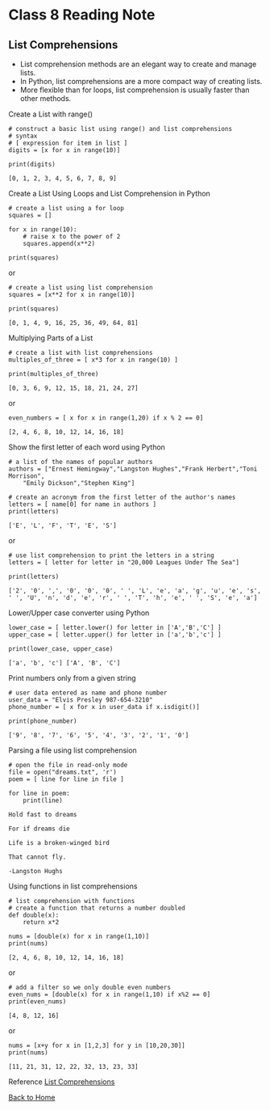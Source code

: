 # Class 8 Reading Note

## List Comprehensions

- List comprehension methods are an elegant way to create and manage lists.
- In Python, list comprehensions are a more compact way of creating lists.
- More flexible than for loops, list comprehension is usually faster than other methods.

Create a List with range()

```
# construct a basic list using range() and list comprehensions
# syntax
# [ expression for item in list ]
digits = [x for x in range(10)]

print(digits) 
```
```
[0, 1, 2, 3, 4, 5, 6, 7, 8, 9]
```


Create a List Using Loops and List Comprehension in Python

```
# create a list using a for loop
squares = []

for x in range(10):
    # raise x to the power of 2
    squares.append(x**2)

print(squares)
```
or
```
# create a list using list comprehension
squares = [x**2 for x in range(10)]

print(squares)
```
```
[0, 1, 4, 9, 16, 25, 36, 49, 64, 81]
```

Multiplying Parts of a List

```
# create a list with list comprehensions
multiples_of_three = [ x*3 for x in range(10) ]

print(multiples_of_three)
```
```
[0, 3, 6, 9, 12, 15, 18, 21, 24, 27]
```
or
```
even_numbers = [ x for x in range(1,20) if x % 2 == 0]
```
```
[2, 4, 6, 8, 10, 12, 14, 16, 18]
```

Show the first letter of each word using Python

```
# a list of the names of popular authors
authors = ["Ernest Hemingway","Langston Hughes","Frank Herbert","Toni Morrison",
    "Emily Dickson","Stephen King"]

# create an acronym from the first letter of the author's names
letters = [ name[0] for name in authors ]
print(letters)
```
```
['E', 'L', 'F', 'T', 'E', 'S']
```
or
```
# use list comprehension to print the letters in a string
letters = [ letter for letter in "20,000 Leagues Under The Sea"]

print(letters)
```
```
['2', '0', ',', '0', '0', '0', ' ', 'L', 'e', 'a', 'g', 'u', 'e', 's', ' ', 'U', 'n', 'd', 'e', 'r', ' ', 'T', 'h', 'e', ' ', 'S', 'e', 'a']
```

Lower/Upper case converter using Python

```
lower_case = [ letter.lower() for letter in ['A','B','C'] ]
upper_case = [ letter.upper() for letter in ['a','b','c'] ]

print(lower_case, upper_case)
```
```
['a', 'b', 'c'] ['A', 'B', 'C']
```

Print numbers only from a given string

```
# user data entered as name and phone number
user_data = "Elvis Presley 987-654-3210"
phone_number = [ x for x in user_data if x.isdigit()]

print(phone_number)
```
```
['9', '8', '7', '6', '5', '4', '3', '2', '1', '0']
```

Parsing a file using list comprehension

```
# open the file in read-only mode
file = open("dreams.txt", 'r')
poem = [ line for line in file ]

for line in poem:
    print(line)
```
```
Hold fast to dreams

For if dreams die

Life is a broken-winged bird

That cannot fly.

-Langston Hughs
```

Using functions in list comprehensions

```
# list comprehension with functions
# create a function that returns a number doubled
def double(x):
    return x*2

nums = [double(x) for x in range(1,10)]
print(nums)
```
```
[2, 4, 6, 8, 10, 12, 14, 16, 18]
```
or
```
# add a filter so we only double even numbers
even_nums = [double(x) for x in range(1,10) if x%2 == 0]
print(even_nums)
```
```
[4, 8, 12, 16]
```
or
```
nums = [x+y for x in [1,2,3] for y in [10,20,30]]
print(nums)
```
```
[11, 21, 31, 12, 22, 32, 13, 23, 33]
```

Reference [List Comprehensions](https://www.pythonforbeginners.com/basics/list-comprehensions-in-python)

[Back to Home](../../README.md)
